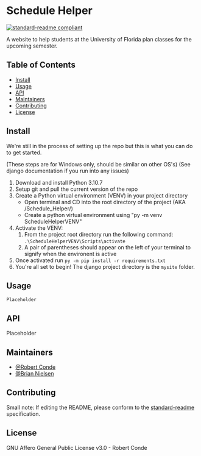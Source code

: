 # Schedule Helper

[![standard-readme compliant](https://img.shields.io/badge/standard--readme-OK-green.svg?style=flat-square)](https://github.com/RichardLitt/standard-readme)

A website to help students at the University of Florida plan classes for the upcoming semester. 

## Table of Contents

- [Install](#install)
- [Usage](#usage)
- [API](#api)
- [Maintainers](#maintainers)
- [Contributing](#contributing)
- [License](#license)

## Install

We're still in the process of setting up the repo but this is what you can do to get started.

(These steps are for Windows only, should be similar on other OS's)
(See django documentation if you run into any issues)

1. Download and install Python 3.10.7
2. Setup git and pull the current version of the repo
3. Create a Python virtual environment (VENV) in your project directory
    - Open terminal and CD into the root directory of the project (AKA /Schedule_Helper/)
    - Create a python virtual environment using "py -m venv ScheduleHelperVENV"
4. Activate the VENV:
    1) From the project root directory run the following command: `.\ScheduleHelperVENV\Scripts\activate`
    2) A pair of parentheses should appear on the left of your terminal to signify when the environent is active
5. Once activated run `py -m pip install -r requirements.txt`
6. You're all set to begin! The django project directory is the `mysite` folder.

## Usage

```
Placeholder
```

## API

Placeholder

## Maintainers

- [@Robert Conde](https://github.com/RobertConde)
- [@Brian Nielsen](https://github.com/bnielsen1)

## Contributing

Small note: If editing the README, please conform to
the [standard-readme](https://github.com/RichardLitt/standard-readme) specification.

## License

GNU Affero General Public License v3.0 - Robert Conde
